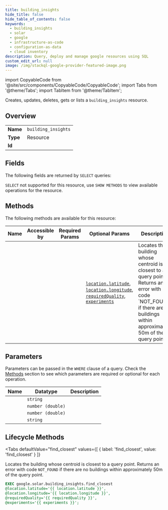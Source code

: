 ```yaml
--- 
title: building_insights
hide_title: false
hide_table_of_contents: false
keywords:
  - building_insights
  - solar
  - google
  - infrastructure-as-code
  - configuration-as-data
  - cloud inventory
description: Query, deploy and manage google resources using SQL
custom_edit_url: null
image: /img/stackql-google-provider-featured-image.png
---
```


import CopyableCode from '@site/src/components/CopyableCode/CopyableCode';
import Tabs from '@theme/Tabs';
import TabItem from '@theme/TabItem';

Creates, updates, deletes, gets or lists a <code>building_insights</code> resource.

## Overview
<table><tbody>
<tr><td><b>Name</b></td><td><code>building_insights</code></td></tr>
<tr><td><b>Type</b></td><td>Resource</td></tr>
<tr><td><b>Id</b></td><td><CopyableCode code="google.solar.building_insights" /></td></tr>
</tbody></table>

## Fields

The following fields are returned by `SELECT` queries:

`SELECT` not supported for this resource, use `SHOW METHODS` to view available operations for the resource.


## Methods

The following methods are available for this resource:

<table>
<thead>
    <tr>
    <th>Name</th>
    <th>Accessible by</th>
    <th>Required Params</th>
    <th>Optional Params</th>
    <th>Description</th>
    </tr>
</thead>
<tbody>
<tr>
    <td><a href="#find_closest"><CopyableCode code="find_closest" /></a></td>
    <td><CopyableCode code="exec" /></td>
    <td></td>
    <td><a href="#parameter-location.latitude"><code>location.latitude</code></a>, <a href="#parameter-location.longitude"><code>location.longitude</code></a>, <a href="#parameter-requiredQuality"><code>requiredQuality</code></a>, <a href="#parameter-experiments"><code>experiments</code></a></td>
    <td>Locates the building whose centroid is closest to a query point. Returns an error with code `NOT_FOUND` if there are no buildings within approximately 50m of the query point.</td>
</tr>
</tbody>
</table>

## Parameters

Parameters can be passed in the `WHERE` clause of a query. Check the [Methods](#methods) section to see which parameters are required or optional for each operation.

<table>
<thead>
    <tr>
    <th>Name</th>
    <th>Datatype</th>
    <th>Description</th>
    </tr>
</thead>
<tbody>
<tr id="parameter-experiments">
    <td><CopyableCode code="experiments" /></td>
    <td><code>string</code></td>
    <td></td>
</tr>
<tr id="parameter-location.latitude">
    <td><CopyableCode code="location.latitude" /></td>
    <td><code>number (double)</code></td>
    <td></td>
</tr>
<tr id="parameter-location.longitude">
    <td><CopyableCode code="location.longitude" /></td>
    <td><code>number (double)</code></td>
    <td></td>
</tr>
<tr id="parameter-requiredQuality">
    <td><CopyableCode code="requiredQuality" /></td>
    <td><code>string</code></td>
    <td></td>
</tr>
</tbody>
</table>

## Lifecycle Methods

<Tabs
    defaultValue="find_closest"
    values={[
        { label: 'find_closest', value: 'find_closest' }
    ]}
>
<TabItem value="find_closest">

Locates the building whose centroid is closest to a query point. Returns an error with code `NOT_FOUND` if there are no buildings within approximately 50m of the query point.

```sql
EXEC google.solar.building_insights.find_closest 
@location.latitude='{{ location.latitude }}', 
@location.longitude='{{ location.longitude }}', 
@requiredQuality='{{ requiredQuality }}', 
@experiments='{{ experiments }}';
```
</TabItem>
</Tabs>
